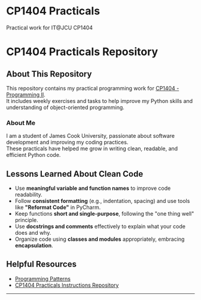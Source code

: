 # CP1404 Practicals
Practical work for IT@JCU CP1404
# CP1404 Practicals Repository

## About This Repository

This repository contains my practical programming work for [CP1404 - Programming II](https://github.com/CP1404).  
It includes weekly exercises and tasks to help improve my Python skills and understanding of object-oriented programming.

### About Me

I am a student of James Cook University, passionate about software development and improving my coding practices.  
These practicals have helped me grow in writing clean, readable, and efficient Python code.

##  Lessons Learned About Clean Code

- Use **meaningful variable and function names** to improve code readability.
- Follow **consistent formatting** (e.g., indentation, spacing) and use tools like **"Reformat Code"** in PyCharm.
- Keep functions **short and single-purpose**, following the "one thing well" principle.
- Use **docstrings and comments** effectively to explain what your code does and why.
- Organize code using **classes and modules** appropriately, embracing **encapsulation**.

##  Helpful Resources

- [Programming Patterns](https://github.com/CP1404/Starter/wiki/Programming-Patterns)
- [CP1404 Practicals Instructions Repository](https://github.com/CP1404/Practicals)

---